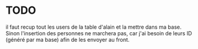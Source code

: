 # TODO

il faut recup tout les users de la table d'alain et la mettre dans ma base. Sinon l'insertion des personnes ne marchera pas, car j'ai besoin de leurs ID (généré par ma base) afin de les envoyer au front.

